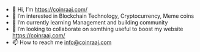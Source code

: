 - 👋 Hi, I’m https://coinraaj.com/
- 👀 I’m interested in Blockchain Technology, Cryptocurrency, Meme coins
- 🌱 I’m currently learning Management and building community
- 💞️ I’m looking to collaborate on somthing useful to boost my website https://coinraaj.com/
- 📫 How to reach me info@coinraaj.com

<!---
coinraaj/coinraaj is a ✨ special ✨ repository because its `README.md` (this file) appears on your GitHub profile.
You can click the Preview link to take a look at your changes.
--->
